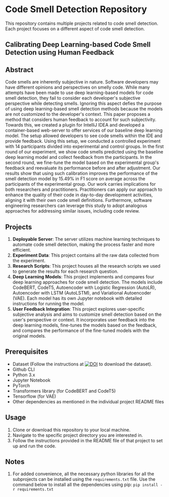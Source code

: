 # Code Smell Detection Repository

This repository contains multiple projects related to code smell detection. Each project focuses on a different aspect of code smell detection.

## Calibrating Deep Learning-based Code Smell Detection using Human Feedback

## Abstract 
Code smells are inherently subjective in nature. Software developers may have different opinions and perspectives on smelly code. While many attempts have been made to use deep learning-based models for code smell detection, they fail to consider each developer's subjective perspective while detecting smells. Ignoring this aspect defies the purpose of using deep learning-based smell detection methods because the models are not customized to the developer's context. This paper proposes a method that considers human feedback to account for such subjectivity. Towards this, we created a plugin for IntelliJ IDEA and developed a container-based web-server to offer services of our baseline deep learning model. The setup allowed developers to see code smells within the IDE and provide feedback. 
Using this setup, we conducted a controlled experiment with 14 participants divided into experimental and control groups. In the first round of our experiment, we show code smells predicted using the baseline deep learning model and collect feedback from the participants.
In the second round, we fine-tune the model based on the experimental group's feedback and reevaluate its performance before and after adjustment. Our results show that using such calibration improves the performance of the smell detection model by 15.49\% in F1 score on average across the participants of the experimental group. Our work carries implications for both researchers and practitioners. Practitioners can apply our approach to enhance the quality of their code in day-to-day development activities, aligning it with their own code smell definitions. Furthermore, software engineering researchers can leverage this study to adopt analogous approaches for addressing similar issues, including code review. 

## Projects

1. **Deployable Server**: The server utilizes machine learning techniques to automate code smell detection, making the process faster and more efficient.
2. **Experiment Data**: This project contains all the raw data collected from the experiment.
3. **Research Scripts**: This project houses all the research scripts we used to generate the results for each research question.
4. **Deep Learning Models**: This project implements and compares four deep learning approaches for code smell detection. The models include CodeBERT, CodeT5, Autoencoder with Logistic Regression (AutoLR), Autoencoder with LSTM (AutoLSTM), and Variational Autoencoder (VAE). Each model has its own Jupyter notebook with detailed instructions for running the model.
5. **User Feedback Integration**: This project explores user-specific subjective analysis and aims to customize smell detection based on the user's perspective or context. It incorporates user feedback into the deep learning models, fine-tunes the models based on the feedback, and compares the performance of the fine-tuned models with the original models.

## Prerequisites

- Dataset (Follow the instructions at [![DOI](https://zenodo.org/badge/DOI/10.5281/zenodo.7570428.svg)](https://doi.org/10.5281/zenodo.7570428) to download the dataset).
- Github CLI
- Python 3.x
- Jupyter Notebook
- PyTorch
- Transformers library (for CodeBERT and CodeT5)
- Tensorflow (for VAE)
- Other dependencies as mentioned in the individual project README files

## Usage

1. Clone or download this repository to your local machine.
2. Navigate to the specific project directory you are interested in.
3. Follow the instructions provided in the README file of that project to set up and run the code.

## Notes
1. For added convenience, all the necessary python libraries for all the subprojects can be installed using the `requirements.txt` file. 
Use the command below to install all the dependencies using pip:
`pip install -r requirements.txt` 

